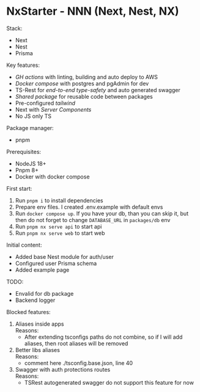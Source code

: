 # NxStarter - NNN (Next, Nest, NX)


Stack:
 - Next
 - Nest
 - Prisma


Key features:
 - *GH actions* with linting, building and auto deploy to AWS
 - *Docker compose* with postgres and pgAdmin for dev
 - TS-Rest for *end-to-end type-safety* and auto generated swagger
 - *Shared package* for reusable code between packages
 - Pre-configured *tailwind*
 - Next with *Server Components*
 - No JS only TS

Package manager:
 - pnpm


Prerequisites:
 - NodeJS 18+
 - Pnpm 8+
 - Docker with docker compose


First start:
 1. Run `pnpm i` to install dependencies
 2. Prepare env files. I created .env.example with default envs
 3. Run `docker compose up`. If you have your db, than you can skip it, but then do not forget to change `DATABASE_URL` in `packages/db` env
 4. Run `pnpm nx serve api` to start api
 5. Run `pnpm nx serve web` to start web

 Initial content:
  - Added base Nest module for auth/user
  - Configured user Prisma schema
  - Added example page


TODO:
 - Envalid for db package
 - Backend logger

 Blocked features:
 1. Aliases inside apps<br>
  Reasons:
    - After extending tsconfigs paths do not combine, so if I will add aliases, then root aliases will be removed
 2. Better libs aliases<br>
  Reasons:
    - comment here ./tsconfig.base.json, line 40
 3. Swagger with auth protections routes<br>
  Reasons:
    - TSRest autogenerated swagger do not support this feature for now
